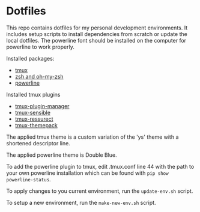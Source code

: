 # Dotfiles

This repo contains dotfiles for my personal development environments. It includes setup scripts to install dependencies from scratch or update the local dotfiles. The powerline font should be installed on the computer for powerline to work properly.

Installed packages:
  * [tmux](https://github.com/tmux/tmux)
  * [zsh and oh-my-zsh](https://github.com/robbyrussell/oh-my-zsh)
  * [powerline](https://github.com/powerline/powerline)

Installed tmux plugins
  * [tmux-plugin-manager](https://github.com/tmux-plugins/tpm)
  * [tmux-sensible](https://github.com/tmux-plugins/tmux-sensible)
  * [tmux-ressurect](https://github.com/tmux-plugins/tmux-resurrect)
  * [tmux-themepack](https://github.com/jimeh/tmux-themepack)

The applied tmux theme is a custom variation of the 'ys' theme with a shortened descriptor line.

The applied powerline theme is Double Blue.

To add the powerline plugin to tmux, edit .tmux.conf line 44 with the path to your own powerline installation which can be found with ```pip show powerline-status```.

To apply changes to you current environment, run the ```update-env.sh``` script.

To setup a new environment, run the ```make-new-env.sh``` script.
